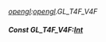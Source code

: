 _[opengl](../../modules/opengl/opengl-module.md):[opengl](../../modules/opengl/opengl-module.md).GL\_T4F\_V4F_
##### Const GL\_T4F\_V4F:[Int](../../modules/wonkey/wonkey-types-int.md)
